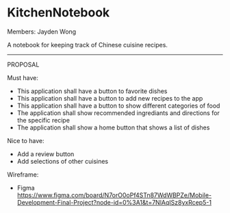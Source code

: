 # KitchenNotebook

Members: Jayden Wong


A notebook for keeping track of Chinese cuisine recipes.


--------------------------------------------------------------------------------------------
PROPOSAL

Must have:
- This application shall have a button to favorite dishes
- This application shall have a button to add new recipes to the app
- This application shall have a button to show different categories of food
- The application shall show recommended ingrediants and directions for the specific recipe
- The application shall show a home button that shows a list of dishes

Nice to have:
- Add a review button
- Add selections of other cuisines

Wireframe: 
- Figma
  https://www.figma.com/board/N7orO0oPf4STn87WdWBPZe/Mobile-Development-Final-Project?node-id=0%3A1&t=7NlAqISz8yxRcep5-1
